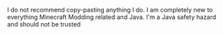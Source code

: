 I do not recommend copy-pasting anything I do. I am completely new to everything Minecraft Modding related and Java. I'm a Java safety hazard and should not be trusted
